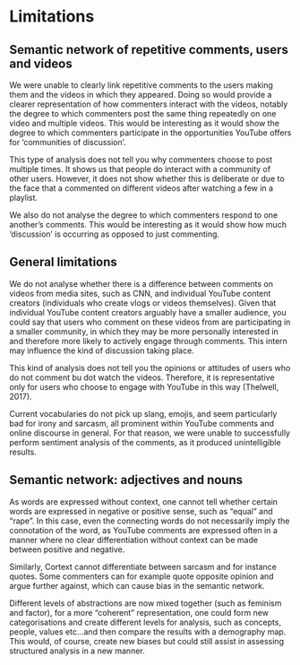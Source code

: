 # Limitations
## Semantic network of repetitive comments, users and videos
 
<p> We were unable to clearly link repetitive comments to the users making them and the videos in which they appeared. Doing so would provide a clearer representation of how commenters interact with the videos, notably the degree to which commenters post the same thing repeatedly on one video and multiple videos. This would be interesting as it would show the degree to which commenters participate in the opportunities YouTube offers for ‘communities of discussion’.</p>
<p> This type of analysis does not tell you why commenters choose to post multiple times. It shows us that people do interact with a community of other users. However, it does not show whether this is deliberate or  due to the face that a commented on different videos after watching a few in a playlist. </p>
<p> We also do not analyse the degree to which commenters respond to one another’s comments. This would be interesting as it would show how much ‘discussion’ is occurring as opposed to just commenting. </p>

## General limitations
<p>We do not analyse whether there is a difference between comments on videos from media sites, such as CNN, and individual YouTube content creators (individuals who create vlogs or videos themselves). Given that individual YouTube content creators arguably have a smaller audience, you could say that users who comment on these videos from are participating in a smaller community, in which they may be more personally interested in and therefore more likely to actively engage through comments. This intern may influence the kind of discussion taking place. </p>

<p> This kind of analysis does not tell you the opinions or attitudes of users who do not comment bu dot watch the videos. Therefore, it is representative only for users who choose to engage with YouTube in this way (Thelwell, 2017). </p>

<p> Current vocabularies do not pick up slang, emojis, and seem particularly bad for irony and sarcasm, all prominent within YouTube comments and online discourse in general. For that reason, we were unable to successfully perform sentiment analysis of the comments, as it produced unintelligible results. </p>


## Semantic network: adjectives and nouns

<p> As words are expressed without context, one cannot tell whether certain words are expressed in negative or positive sense, such as “equal” and “rape”. In this case, even the connecting words do not necessarily imply the connotation of the word, as YouTube comments are expressed often in a manner where no clear differentiation without context can be made between positive and negative. </p>
<p> Similarly, Cortext cannot differentiate between sarcasm and for instance quotes. Some commenters can for example quote opposite opinion and argue further against, which can cause bias in the semantic network. </p>
 <p> Different levels of abstractions are now mixed together (such as feminism and factor), for a more “coherent” representation, one could form new categorisations and create different levels for analysis, such as concepts, people, values etc...and then compare the results with a demography map. This would, of course, create new biases but could still assist in assessing structured analysis in a new manner. </p>

